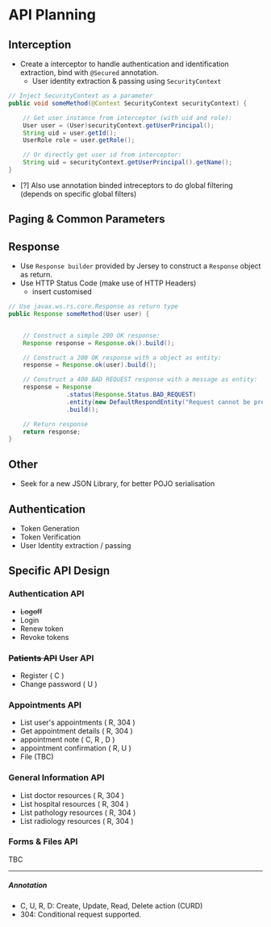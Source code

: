 # API Planning

## Interception

- Create a interceptor to handle authentication and identification extraction, bind with `@Secured` annotation.
  - User identity extraction & passing using `SecurityContext`

```java
// Inject SecurityContext as a parameter
public void someMethod(@Context SecurityContext securityContext) {

    // Get user instance from interceptor (with uid and role):
    User user = (User)securityContext.getUserPrincipal();
    String uid = user.getId();
    UserRole role = user.getRole();

    // Or directly get user id from interceptor:
    String uid = securityContext.getUserPrincipal().getName();
}
```

- [?] Also use annotation binded intreceptors to do global filtering (depends on specific global filters)

## Paging & Common Parameters

## Response

- Use `Response builder` provided by Jersey to construct a `Response` object as return.
- Use HTTP Status Code (make use of HTTP Headers)
  - insert customised

```java
// Use javax.ws.rs.core.Response as return type
public Response someMethod(User user) {


    // Construct a simple 200 OK response:
    Response response = Response.ok().build();

    // Construct a 200 OK response with a object as entity:
    response = Response.ok(user).build();

    // Construct a 400 BAD REQUEST response with a message as entity:
    response = Response
                .status(Response.Status.BAD_REQUEST)
                .entity(new DefaultRespondEntity("Request cannot be proceed."))
                .build();

    // Return response
    return response;
}
```

## Other

- Seek for a new JSON Library, for better POJO serialisation

## Authentication

* Token Generation
* Token Verification
* User Identity extraction / passing

## Specific API Design

### Authentication API
* ~~Logoff~~
* Login
* Renew token
* Revoke tokens

### ~~Patients API~~ User API
* Register ( C )
* Change password ( U )

### Appointments API
* List user's appointments ( R, 304 )
* Get appointment details ( R, 304 )
* appointment note ( C, R , D )
* appointment confirmation ( R, U )
* File (TBC)

### General Information API
* List doctor resources ( R, 304 )
* List hospital resources ( R, 304 )
* List pathology resources ( R, 304 )
* List radiology resources ( R, 304 )

### Forms & Files API
TBC

---
##### Annotation
* C, U, R, D: Create, Update, Read, Delete action (CURD)
* 304: Conditional request supported.
